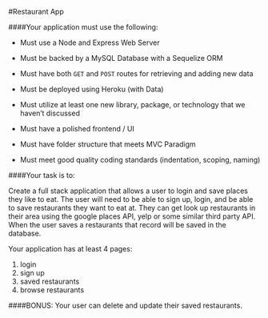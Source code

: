 #Restaurant App

####Your application must use the following:

- Must use a Node and Express Web Server

- Must be backed by a MySQL Database with a Sequelize ORM  

- Must have both `GET` and `POST` routes for retrieving and adding new data

- Must be deployed using Heroku (with Data)

- Must utilize at least one new library, package, or technology that we haven’t discussed

- Must have a polished frontend / UI 

- Must have folder structure that meets MVC Paradigm

- Must meet good quality coding standards (indentation, scoping, naming)

####Your task is to:

Create a full stack application that allows a user to login and save places they like to eat. The user will need to be able to sign up, login, and be able to save restaurants they want to eat at. They can get look up restaurants in their area using the google places API, yelp or some similar third party API. When the user saves a restaurants that record will be saved in the database.

Your application has at least 4 pages:
1. login
2. sign up
3. saved restaurants 
4. browse restaurants

####BONUS: 
Your user can delete and update their saved restaurants. 